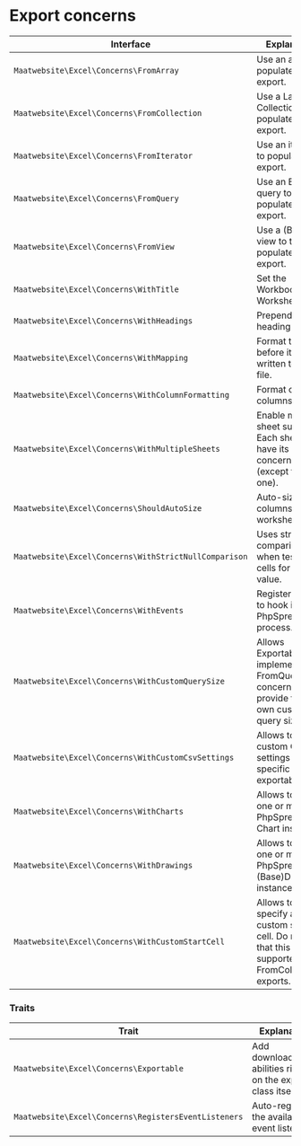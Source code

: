 # Export concerns

| Interface | Explanation |
|---- |----|
|`Maatwebsite\Excel\Concerns\FromArray`| Use an array to populate the export. |
|`Maatwebsite\Excel\Concerns\FromCollection`| Use a Laravel Collection to populate the export. |
|`Maatwebsite\Excel\Concerns\FromIterator`| Use an iterator to populate the export. |
|`Maatwebsite\Excel\Concerns\FromQuery`| Use an Eloquent query to populate the export. | 
|`Maatwebsite\Excel\Concerns\FromView`| Use a (Blade) view to to populate the export. |
|`Maatwebsite\Excel\Concerns\WithTitle`| Set the Workbook or Worksheet title. |
|`Maatwebsite\Excel\Concerns\WithHeadings`| Prepend a heading row. |
|`Maatwebsite\Excel\Concerns\WithMapping`| Format the row before it's written to the file. |
|`Maatwebsite\Excel\Concerns\WithColumnFormatting`| Format certain columns. |
|`Maatwebsite\Excel\Concerns\WithMultipleSheets`| Enable multi-sheet support. Each sheet can have its own concerns (except this one). |
|`Maatwebsite\Excel\Concerns\ShouldAutoSize`| Auto-size the columns in the worksheet. |
|`Maatwebsite\Excel\Concerns\WithStrictNullComparison`| Uses strict comparisions when testing cells for null value. |
|`Maatwebsite\Excel\Concerns\WithEvents`| Register events to hook into the PhpSpreadsheet process. |
|`Maatwebsite\Excel\Concerns\WithCustomQuerySize`| Allows Exportables that implement the FromQuery concern, to provide their own custom query size. |
|`Maatwebsite\Excel\Concerns\WithCustomCsvSettings`| Allows to run custom Csv settings for this specific exportable. |
|`Maatwebsite\Excel\Concerns\WithCharts`| Allows to run one or multiple PhpSpreadsheet Chart instances. |
|`Maatwebsite\Excel\Concerns\WithDrawings`| Allows to run one or multiple PhpSpreadsheet (Base)Drawing instances. |
|`Maatwebsite\Excel\Concerns\WithCustomStartCell`| Allows to specify a custom start cell. Do note that this is only supported for FromCollection exports. |

### Traits

| Trait | Explanation |
|---- |----|
|`Maatwebsite\Excel\Concerns\Exportable` | Add download/store abilities right on the export class itself.
|`Maatwebsite\Excel\Concerns\RegistersEventListeners` | Auto-register the available event listeners. | 
